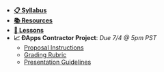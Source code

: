 - **[📋 Syllabus](README.md)**
- **[📚 Resources](Resources/AdditionalResources.md)**
- **[📅 Lessons](README.md#Schedule)**
- **📈 ÐApps Contractor Project**: _Due 7/4 @ 5pm PST_
  - [Proposal Instructions](Project/proposal.md)
  - [Grading Rubric](Project/rubric.md)
  - [Presentation Guidelines](Project/presentations.md)
